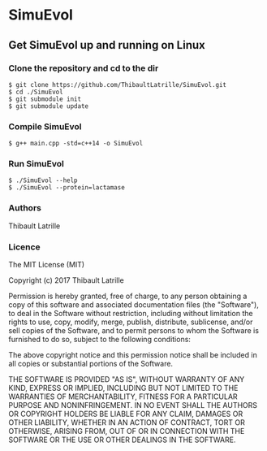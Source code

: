 # SimuEvol

## Get SimuEvol up and running on Linux

### Clone the repository and cd to the dir

```
$ git clone https://github.com/ThibaultLatrille/SimuEvol.git
$ cd ./SimuEvol
$ git submodule init
$ git submodule update
```

### Compile SimuEvol

```
$ g++ main.cpp -std=c++14 -o SimuEvol
```

### Run SimuEvol

```
$ ./SimuEvol --help
$ ./SimuEvol --protein=lactamase
```

### Authors

Thibault Latrille

### Licence

The MIT License (MIT)

Copyright (c) 2017 Thibault Latrille

Permission is hereby granted, free of charge, to any person obtaining a copy of this software and associated documentation files (the "Software"), to deal in the Software without restriction, including without limitation the rights to use, copy, modify, merge, publish, distribute, sublicense, and/or sell copies of the Software, and to permit persons to whom the Software is furnished to do so, subject to the following conditions:

The above copyright notice and this permission notice shall be included in all copies or substantial portions of the Software.

THE SOFTWARE IS PROVIDED "AS IS", WITHOUT WARRANTY OF ANY KIND, EXPRESS OR IMPLIED, INCLUDING BUT NOT LIMITED TO THE WARRANTIES OF MERCHANTABILITY, FITNESS FOR A PARTICULAR PURPOSE AND NONINFRINGEMENT. IN NO EVENT SHALL THE AUTHORS OR COPYRIGHT HOLDERS BE LIABLE FOR ANY CLAIM, DAMAGES OR OTHER LIABILITY, WHETHER IN AN ACTION OF CONTRACT, TORT OR OTHERWISE, ARISING FROM, OUT OF OR IN CONNECTION WITH THE SOFTWARE OR THE USE OR OTHER DEALINGS IN THE SOFTWARE.
